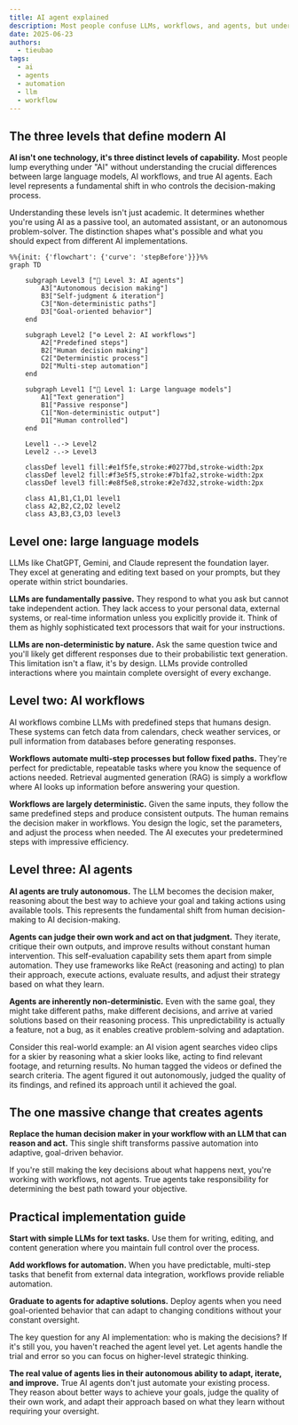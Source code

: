 ```yaml
---
title: AI agent explained
description: Most people confuse LLMs, workflows, and agents, but understanding these three levels unlocks the real potential of AI automation. The key difference lies in who makes the decisions.
date: 2025-06-23
authors:
  - tieubao
tags:
  - ai
  - agents
  - automation
  - llm
  - workflow
---
```


## The three levels that define modern AI

**AI isn't one technology, it's three distinct levels of capability.** Most people lump everything under "AI" without understanding the crucial differences between large language models, AI workflows, and true AI agents. Each level represents a fundamental shift in who controls the decision-making process.

Understanding these levels isn't just academic. It determines whether you're using AI as a passive tool, an automated assistant, or an autonomous problem-solver. The distinction shapes what's possible and what you should expect from different AI implementations.

```mermaid
%%{init: {'flowchart': {'curve': 'stepBefore'}}}%%
graph TD
    
    subgraph Level3 ["🤖 Level 3: AI agents"]
        A3["Autonomous decision making"]
        B3["Self-judgment & iteration"]
        C3["Non-deterministic paths"]
        D3["Goal-oriented behavior"]
    end
    
    subgraph Level2 ["⚙️ Level 2: AI workflows"]
        A2["Predefined steps"]
        B2["Human decision making"]
        C2["Deterministic process"]
        D2["Multi-step automation"]
    end
    
    subgraph Level1 ["📝 Level 1: Large language models"]
        A1["Text generation"]
        B1["Passive response"]
        C1["Non-deterministic output"]
        D1["Human controlled"]
    end
    
    Level1 -.-> Level2
    Level2 -.-> Level3
    
    classDef level1 fill:#e1f5fe,stroke:#0277bd,stroke-width:2px
    classDef level2 fill:#f3e5f5,stroke:#7b1fa2,stroke-width:2px
    classDef level3 fill:#e8f5e8,stroke:#2e7d32,stroke-width:2px
    
    class A1,B1,C1,D1 level1
    class A2,B2,C2,D2 level2
    class A3,B3,C3,D3 level3
```

## Level one: large language models

LLMs like ChatGPT, Gemini, and Claude represent the foundation layer. They excel at generating and editing text based on your prompts, but they operate within strict boundaries.

**LLMs are fundamentally passive.** They respond to what you ask but cannot take independent action. They lack access to your personal data, external systems, or real-time information unless you explicitly provide it. Think of them as highly sophisticated text processors that wait for your instructions.

**LLMs are non-deterministic by nature.** Ask the same question twice and you'll likely get different responses due to their probabilistic text generation. This limitation isn't a flaw, it's by design. LLMs provide controlled interactions where you maintain complete oversight of every exchange.

## Level two: AI workflows

AI workflows combine LLMs with predefined steps that humans design. These systems can fetch data from calendars, check weather services, or pull information from databases before generating responses.

**Workflows automate multi-step processes but follow fixed paths.** They're perfect for predictable, repeatable tasks where you know the sequence of actions needed. Retrieval augmented generation (RAG) is simply a workflow where AI looks up information before answering your question.

**Workflows are largely deterministic.** Given the same inputs, they follow the same predefined steps and produce consistent outputs. The human remains the decision maker in workflows. You design the logic, set the parameters, and adjust the process when needed. The AI executes your predetermined steps with impressive efficiency.

## Level three: AI agents

**AI agents are truly autonomous.** The LLM becomes the decision maker, reasoning about the best way to achieve your goal and taking actions using available tools. This represents the fundamental shift from human decision-making to AI decision-making.

**Agents can judge their own work and act on that judgment.** They iterate, critique their own outputs, and improve results without constant human intervention. This self-evaluation capability sets them apart from simple automation. They use frameworks like ReAct (reasoning and acting) to plan their approach, execute actions, evaluate results, and adjust their strategy based on what they learn.

**Agents are inherently non-deterministic.** Even with the same goal, they might take different paths, make different decisions, and arrive at varied solutions based on their reasoning process. This unpredictability is actually a feature, not a bug, as it enables creative problem-solving and adaptation.

Consider this real-world example: an AI vision agent searches video clips for a skier by reasoning what a skier looks like, acting to find relevant footage, and returning results. No human tagged the videos or defined the search criteria. The agent figured it out autonomously, judged the quality of its findings, and refined its approach until it achieved the goal.

## The one massive change that creates agents

**Replace the human decision maker in your workflow with an LLM that can reason and act.** This single shift transforms passive automation into adaptive, goal-driven behavior.

If you're still making the key decisions about what happens next, you're working with workflows, not agents. True agents take responsibility for determining the best path toward your objective.

## Practical implementation guide

**Start with simple LLMs for text tasks.** Use them for writing, editing, and content generation where you maintain full control over the process.

**Add workflows for automation.** When you have predictable, multi-step tasks that benefit from external data integration, workflows provide reliable automation.

**Graduate to agents for adaptive solutions.** Deploy agents when you need goal-oriented behavior that can adapt to changing conditions without your constant oversight.

The key question for any AI implementation: who is making the decisions? If it's still you, you haven't reached the agent level yet. Let agents handle the trial and error so you can focus on higher-level strategic thinking.

**The real value of agents lies in their autonomous ability to adapt, iterate, and improve.** True AI agents don't just automate your existing process. They reason about better ways to achieve your goals, judge the quality of their own work, and adapt their approach based on what they learn without requiring your oversight.
